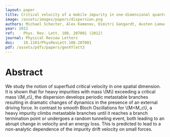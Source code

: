 ```yaml
---
layout: paper
title: Critical velocity of a mobile impurity in one-dimensional quantum liquids
image: /assets/images/papers/dispersion.png
authors: Michael Schecter, Alex Kamenev, Dimitri Gangardt, Austen Lamacraft
year: 2012
ref: 	Phys. Rev. Lett. 108, 207001 (2012)
journal: Physical Review Letters
doi: 	10.1103/PhysRevLett.108.207001
pdf: /assets/pdfs/papers/genXYlett3
---
```


# Abstract

We study the notion of superfluid critical velocity in one spatial dimension. It is shown that for heavy impurities with mass \\(M\\) exceeding a critical mass \\(M_c\\), the dispersion develops periodic metastable branches resulting in dramatic changes of dynamics in the presence of an external driving force. In contrast to smooth Bloch Oscillations for \\(M<M_c\\), a heavy impurity climbs metastable branches until it reaches a branch termination point or undergoes a random tunneling event, both leading to an abrupt change in velocity and an energy loss. This is predicted to lead to a non-analytic dependence of the impurity drift velocity on small forces.

